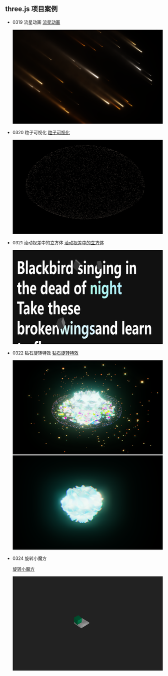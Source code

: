 <!--
 * @Author: caopeng
 * @Date: 2025-03-18 16:08:50
 * @LastEditors: Please set LastEditors
 * @LastEditTime: 2025-03-24 11:38:55
 * @Description: 请填写简介
-->

## three.js 项目案例

- 0319 流星动画
  [流星动画](https://github.com/caopeng-hi/img/blob/main/7927681457d4947081e3f76bc494da0.png)

  <img width="500" height="300" src="https://github.com/caopeng-hi/img/blob/main/7927681457d4947081e3f76bc494da0.png" alt="流星动画">

- 0320 粒子可视化
  [粒子可视化](https://github.com/caopeng-hi/img/blob/main/a7e15ba1ecbb5298cc4afa3b789fd63.png)

  <img width="500" height="300" src="https://github.com/caopeng-hi/img/blob/main/a7e15ba1ecbb5298cc4afa3b789fd63.png" alt="粒子可视化">

- 0321 滚动视差中的立方体
  [滚动视差中的立方体](https://github.com/caopeng-hi/img/blob/main/db077212462a2d78295a3aa33be8c7f.png)

  <img width="500" height="300" src="https://github.com/caopeng-hi/img/blob/main/db077212462a2d78295a3aa33be8c7f.png" alt="滚动视差中的立方体">

- 0322 钻石旋转特效
  [钻石旋转特效](https://github.com/caopeng-hi/img/blob/main/780f104e6135820247652f66518c130.png)

  <img width="500" height="300" src="https://github.com/caopeng-hi/img/blob/main/6fe093c2b4855d6347c4b3ef8f7751d.png" alt="钻石旋转特效">

  <img width="500" height="300" src="https://github.com/caopeng-hi/img/blob/main/89c9e9040f2e31cbcbbb708d28b2e65.png" alt="钻石旋转特效">

- 0324 旋转小魔方

  [旋转小魔方](https://github.com/caopeng-hi/img/blob/main/8188ac1dce193d1ab345eaa31eb51f2.png)

  <img width="500" height="300" src="https://github.com/caopeng-hi/img/blob/main/8188ac1dce193d1ab345eaa31eb51f2.png" alt="旋转小魔方">

